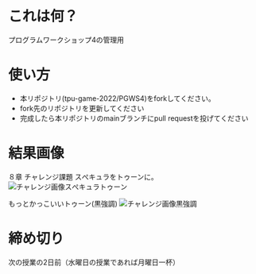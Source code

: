 # これは何？
プログラムワークショップ4の管理用

# 使い方

- 本リポジトリ(tpu-game-2022/PGWS4)をforkしてください。
- fork先のリポジトリを更新してください
- 完成したら本リポジトリのmainブランチにpull requestを投げてください

# 結果画像
８章 チャレンジ課題 スぺキュラをトゥーンに。
![チャレンジ画像スぺキュラトゥーン](https://user-images.githubusercontent.com/71791660/208279398-63d461c0-9de5-4e45-856b-3c51d07dcd71.gif)

もっとかっこいいトゥーン(黒強調)
![チャレンジ画像黒強調](https://user-images.githubusercontent.com/71791660/208279400-a0c6858d-bfb5-471d-914f-8252817ea3f7.gif)



# 締め切り
次の授業の2日前（水曜日の授業であれば月曜日一杯）
